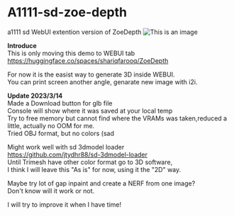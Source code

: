 # A1111-sd-zoe-depth
a1111 sd WebUI extention version of ZoeDepth 
![This is an image](https://github.com/sanmeow/a1111-sd-zoe-depth/blob/main/sample.png)

**Introduce**  
This is only moving this demo to WEBUI tab  
https://huggingface.co/spaces/shariqfarooq/ZoeDepth  

For now it is the easist way to generate 3D inside WEBUI.  
You can print screen another angle, genarate new image with i2i.

**Update 2023/3/14**  
Made a Download button for glb file  
Console will show where it was saved at your local temp  
Try to free memory but cannot find where the VRAMs was taken,reduced a little, actually no OOM for me.  
Tried OBJ format, but no colors (sad  

Might work well with sd 3dmodel loader  
https://github.com/jtydhr88/sd-3dmodel-loader  
Until Trimesh have other color format go to 3D software,  
I think I will leave this "As is" for now, 
using it the "2D" way.  

Maybe try lot of gap inpaint and create a NERF from one image?  
Don't know will it work or not.  

I will try to improve it when I have time!
